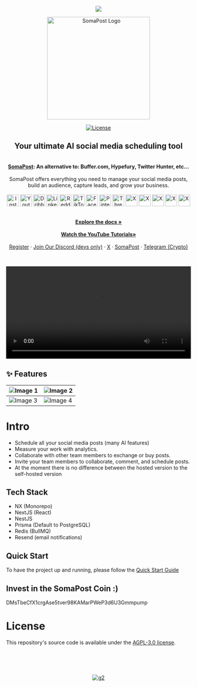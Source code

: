 <p align="center">
  <a href="https://affiliate.somapost.com">
    <img src="https://github.com/user-attachments/assets/af9f47b3-e20c-402b-bd11-02f39248d738" />
  </a>
</p>

<p align="center">
  <a href="https://somapost.com/" target="_blank">
  <picture>
    <source media="(prefers-color-scheme: dark)" srcset="https://github.com/user-attachments/assets/765e9d72-3ee7-4a56-9d59-a2c9befe2311">
    <img alt="SomaPost Logo" src="https://github.com/user-attachments/assets/f0d30d70-dddb-4142-8876-e9aa6ed1cb99" width="280"/>
  </picture>
  </a>
</p>

<p align="center">
<a href="https://opensource.org/license/agpl-v3">
  <img src="https://img.shields.io/badge/License-AGPL%203.0-blue.svg" alt="License">
</a>
</p>

<div align="center">
  <strong>
  <h2>Your ultimate AI social media scheduling tool</h2><br />
  <a href="https://somapost.com">SomaPost</a>: An alternative to: Buffer.com, Hypefury, Twitter Hunter, etc...<br /><br />
  </strong>
  SomaPost offers everything you need to manage your social media posts,<br />build an audience, capture leads, and grow your business.
</div>

<div class="flex" align="center">
  <br />
  <img alt="Instagram" src="https://somapost.com/svgs/socials/Instagram.svg" width="32">
  <img alt="Youtube" src="https://somapost.com/svgs/socials/Youtube.svg" width="32">
  <img alt="Dribbble" src="https://somapost.com/svgs/socials/Dribbble.svg" width="32">
  <img alt="Linkedin" src="https://somapost.com/svgs/socials/Linkedin.svg" width="32">
  <img alt="Reddit" src="https://somapost.com/svgs/socials/Reddit.svg" width="32">
  <img alt="TikTok" src="https://somapost.com/svgs/socials/TikTok.svg" width="32">
  <img alt="Facebook" src="https://somapost.com/svgs/socials/Facebook.svg" width="32">
  <img alt="Pinterest" src="https://somapost.com/svgs/socials/Pinterest.svg" width="32">
  <img alt="Threads" src="https://somapost.com/svgs/socials/Threads.svg" width="32">
  <img alt="X" src="https://somapost.com/svgs/socials/X.svg" width="32">
  <img alt="X" src="https://somapost.com/svgs/socials/Slack.svg" width="32">
  <img alt="X" src="https://somapost.com/svgs/socials/Discord.svg" width="32">
  <img alt="X" src="https://somapost.com/svgs/socials/Mastodon.svg" width="32">
  <img alt="X" src="https://somapost.com/svgs/socials/Bluesky.svg" width="32">
</div>

<p align="center">
  <br />
  <a href="https://docs.somapost.com" rel="dofollow"><strong>Explore the docs »</strong></a>
  <br />

  <br />
  <a href="https://youtube.com/@somapost" rel="dofollow"><strong>Watch the YouTube Tutorials»</strong></a>
  <br />

  <br/>
    <a href="https://platform.somapost.com">Register</a>
    ·
    <a href="https://discord.somapost.com">Join Our Discord (devs only)</a>
    ·
    <a href="https://twitter.com/getsomapost">X</a>
    ·
    <a href="https://somapost.com">SomaPost</a>
    ·
    <a href="https://git.sn/telegram">Telegram (Crypto)</a>
  </p>

<br />

<p align="center">
  <video src="https://github.com/user-attachments/assets/05436a01-19c8-4827-b57f-05a5e7637a67" width="100%" />
</p>

## ✨ Features

| ![Image 1](https://github.com/user-attachments/assets/a27ee220-beb7-4c7e-8c1b-2c44301f82ef) | ![Image 2](https://github.com/user-attachments/assets/eb5f5f15-ed90-47fc-811c-03ccba6fa8a2) |
| ------------------------------------------------------------------------------------------- | ------------------------------------------------------------------------------------------- |
| ![Image 3](https://github.com/user-attachments/assets/d51786ee-ddd8-4ef8-8138-5192e9cfe7c3) | ![Image 4](https://github.com/user-attachments/assets/91f83c89-22f6-43d6-b7aa-d2d3378289fb) |

# Intro

- Schedule all your social media posts (many AI features)
- Measure your work with analytics.
- Collaborate with other team members to exchange or buy posts.
- Invite your team members to collaborate, comment, and schedule posts.
- At the moment there is no difference between the hosted version to the self-hosted version

## Tech Stack

- NX (Monorepo)
- NextJS (React)
- NestJS
- Prisma (Default to PostgreSQL)
- Redis (BullMQ)
- Resend (email notifications)

## Quick Start

To have the project up and running, please follow the [Quick Start Guide](https://docs.somapost.com/quickstart)

## Invest in the SomaPost Coin :)

DMsTbeCfX1crgAse5tver98KAMarPWeP3d6U3Gmmpump

# License

This repository's source code is available under the [AGPL-3.0 license](LICENSE).

<br /><br /><br />

<p align="center">
  <a href="https://www.g2.com/products/somapost/take_survey" target="blank"><img alt="g2" src="https://github.com/user-attachments/assets/892cb74c-0b49-4589-b2f5-fbdbf7a98f66" /></a>
</p>
